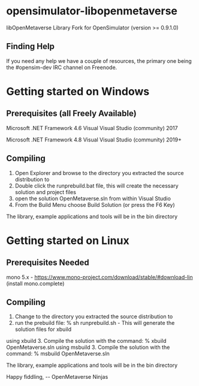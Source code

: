 # opensimulator-libopenmetaverse
libOpenMetaverse Library Fork for OpenSimulator (version >= 0.9.1.0)


Finding Help
------------

If you need any help we have a couple of resources, the primary one being 
the #opensim-dev IRC channel on Freenode.


Getting started on Windows
====================================================================================


Prerequisites (all Freely Available)
--------------------------------------

Microsoft .NET Framework 4.6
Visual Visual Studio (community) 2017

Microsoft .NET Framework 4.8
Visual Visual Studio (community) 2019+

Compiling
---------
1. Open Explorer and browse to the directory you extracted the source distribution to
2. Double click the runprebuild.bat file, this will create the necessary solution and project files
3. open the solution OpenMetaverse.sln from within Visual Studio
4. From the Build Menu choose Build Solution (or press the F6 Key)

The library, example applications and tools will be in the bin directory


Getting started on Linux
====================================================================================

Prerequisites Needed
--------------------

mono 5.x - https://www.mono-project.com/download/stable/#download-lin
(install mono.complete)

Compiling
---------
1. Change to the directory you extracted the source distribution to
2. run the prebuild file: % sh runprebuild.sh - This will generate the solution files for xbuild

using xbuild
3. Compile the solution with the command: % xbuild OpenMetaverse.sln
using msbuild
3. Compile the solution with the command: % msbuild OpenMetaverse.sln

The library, example applications and tools will be in the bin directory


Happy fiddling,
-- OpenMetaverse Ninjas 

